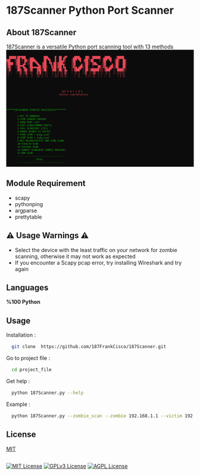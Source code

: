 # 187Scanner Python Port Scanner 

## About 187Scanner 
187Scanner is a versatile Python port scanning tool with 13 methods
<img src="https://github.com/187FrankCisco/187Sc4nn3r/blob/main/start.png?raw=true" >


## Module Requirement
* scapy 
* pythonping  
* argparse 
* prettytable 

## ⚠️ Usage Warnings ⚠️
* Select the device with the least traffic on your network for zombie scanning, otherwise it may     not work as expected
* If you encounter a Scapy pcap error, try installing Wireshark and try again

## Languages

**%100 Python**

## Usage

Installation :

```bash
  git clone  https://github.com/187FrankCisco/187Scanner.git

```

Go to project file :

```bash
  cd project_file
```

Get help :

```bash
  python 187Scanner.py --help
```

Example :

```bash
  python 187Scanner.py --zombie_scan --zombie 192.168.1.1 --victim 192.168.1.99
```
## License

[MIT](https://choosealicense.com/licenses/mit/)

## 

[![MIT License](https://img.shields.io/badge/License-MIT-green.svg)](https://choosealicense.com/licenses/mit/)
[![GPLv3 License](https://img.shields.io/badge/License-GPL%20v3-yellow.svg)](https://opensource.org/licenses/)
[![AGPL License](https://img.shields.io/badge/license-AGPL-blue.svg)](http://www.gnu.org/licenses/agpl-3.0)
